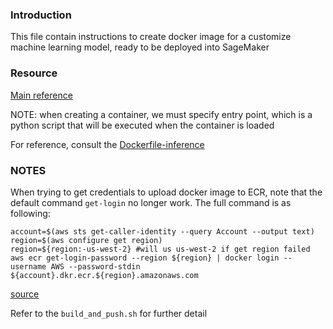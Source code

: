 ### Introduction
This file contain instructions to create docker image for a customize machine learning model, ready to be deployed into SageMaker


### Resource

[Main reference](https://github.com/aws/amazon-sagemaker-examples/blob/main/advanced_functionality/pytorch_extend_container_train_deploy_bertopic/BERTtopic_extending_container.ipynb)

NOTE: when creating a container, we must specify entry point, which is a python script that will be executed when the container is loaded

For reference, consult the [Dockerfile-inference](https://github.com/aws/amazon-sagemaker-examples/blob/main/advanced_functionality/pytorch_extend_container_train_deploy_bertopic/container/Dockerfile-inference)

### NOTES

When trying to get credentials to upload docker image to ECR, note that the default command `get-login` no longer work. The full command is as following:

```
account=$(aws sts get-caller-identity --query Account --output text)
region=$(aws configure get region)
region=${region:-us-west-2} #will us us-west-2 if get region failed
aws ecr get-login-password --region ${region} | docker login --username AWS --password-stdin ${account}.dkr.ecr.${region}.amazonaws.com
```
[source](https://docs.aws.amazon.com/AmazonECR/latest/userguide/registry_auth.html)

Refer to the `build_and_push.sh` for further detail
